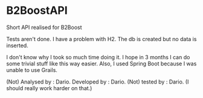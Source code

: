 # B2BoostAPI
Short API realised for B2Boost


Tests aren't done.
I have a problem with H2. The db is created but no data is inserted.

I don't know why I took so much time doing it. I hope in 3 months I can do some trivial stuff like this way easier.
Also, I used Spring Boot because I was unable to use Grails.


(Not) Analysed by : Dario.
Developed by : Dario.
(Not) tested by : Dario. (I should really work harder on that.)
